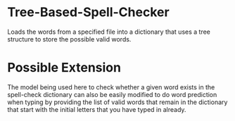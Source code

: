 # Tree-Based-Spell-Checker

Loads the words from a specified file into a dictionary that uses a tree structure to store the possible valid words. 

# Possible Extension

The model being used here to check whether a given word exists in the spell-check dictionary can also be easily modified to do word prediction when typing by providing the list of valid words that remain in the dictionary that start with the initial letters that you have typed in already.
